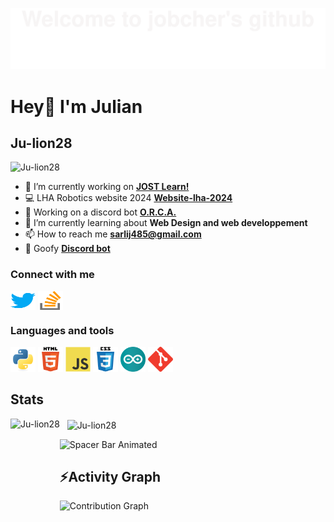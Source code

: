 ![Header Image](https://raw.githubusercontent.com/BEPb/BEPb/5c63fa170d1cbbb0b1974f05a3dbe6aca3f5b7f3/assets/Bottom_up.svg)

# Hey👋 I'm Julian

## Ju-lion28

![Ju-lion28](https://komarev.com/ghpvc/?username=Ju-lion28&label=Profile%20views&color=0e75b6&style=flat)

- 🔭 I’m currently working on **[JOST Learn!](https://github.com/Ju-lion28/JOST-Learn)**
- 💻 LHA Robotics website 2024 **[Website-lha-2024](https://github.com/Ju-lion28/Website-lha-2024)**
- 🤖 Working on a discord bot **[O.R.C.A.](https://github.com/Ju-lion28/O.R.C.A.)**
- 🌱 I’m currently learning about **Web Design and web developpement**
- 📫 How to reach me **<sarlij485@gmail.com>**
- 🍞 Goofy **[Discord bot](https://github.com/Ju-lion28/BREAD)**

### Connect with me

<a href="https://twitter.com/JulianSarli1" target="blank"><img align="center" src="https://raw.githubusercontent.com/teamedwardforever/Readme-Generator/71f25dd8b98329b168142a6b782a107b75eab178/svg/Social/twitter.svg" alt="JulianSarli1" height="30" width="40" /></a>
<a href="https://stackoverflow.com/users/18307231" target="blank"><img align="center" src="https://raw.githubusercontent.com/teamedwardforever/Readme-Generator/71f25dd8b98329b168142a6b782a107b75eab178/svg/Social/stack-overflow.svg" alt="18307231" height="30" width="40" /></a></p>

### Languages and tools

<p align="left">
<img src="https://raw.githubusercontent.com/teamedwardforever/Readme-Generator/71f25dd8b98329b168142a6b782a107b75eab178/svg/Skills/Languages/python-original.svg" alt="Python" width="40" height="40"/>
<img src="https://raw.githubusercontent.com/teamedwardforever/Readme-Generator/71f25dd8b98329b168142a6b782a107b75eab178/svg/Skills/Frontend/html5-original-wordmark.svg" alt="HTML" width="40" height="40"/>
<img src="https://raw.githubusercontent.com/teamedwardforever/Readme-Generator/71f25dd8b98329b168142a6b782a107b75eab178/svg/Skills/Languages/javascript-original.svg" alt="Javascript" width="40" height="40"/>
<img src="https://raw.githubusercontent.com/teamedwardforever/Readme-Generator/71f25dd8b98329b168142a6b782a107b75eab178/svg/Skills/Frontend/css3-original-wordmark.svg" alt="Css" width="40" height="40"/>
<img src="https://raw.githubusercontent.com/teamedwardforever/Readme-Generator/71f25dd8b98329b168142a6b782a107b75eab178/svg/Skills/Other/arduino-1.svg" alt="Arduino" width="40" height="40"/>
<img src="https://raw.githubusercontent.com/teamedwardforever/Readme-Generator/71f25dd8b98329b168142a6b782a107b75eab178/svg/Skills/Other/git-scm-icon.svg" alt="Git" width="40" height="40"/>
</p>

## Stats

<img align="left" height="180em" src="https://github-readme-stats.vercel.app/api/top-langs/?username=Ju-lion28&hide_progress=true&theme=dark" alt=Ju-lion28 />

&nbsp;&nbsp;
<img align="center" height="180em" src="https://github-readme-stats.vercel.app/api?username=Ju-lion28&show_icons=true&locale=en&theme=dark" alt="Ju-lion28" />

![Spacer Bar Animated](https://user-images.githubusercontent.com/73097560/115834477-dbab4500-a447-11eb-908a-139a6edaec5c.gif)

## ⚡Activity Graph

![Contribution Graph](https://github-readme-activity-graph.vercel.app/graph?username=Ju-lion28&theme=github)
